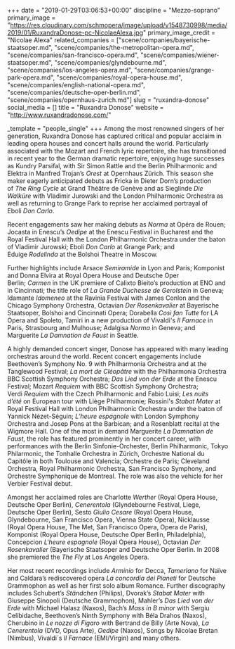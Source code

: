+++
date = "2019-01-29T03:06:53+00:00"
discipline = "Mezzo-soprano"
primary_image = "https://res.cloudinary.com/schmopera/image/upload/v1548730998/media/2019/01/RuxandraDonose-pc-NicolaeAlexa.jpg"
primary_image_credit = "Nicolae Alexa"
related_companies = ["scene/companies/bayerische-staatsoper.md", "scene/companies/the-metropolitan-opera.md", "scene/companies/san-francisco-opera.md", "scene/companies/wiener-staatsoper.md", "scene/companies/glyndebourne.md", "scene/companies/los-angeles-opera.md", "scene/companies/grange-park-opera.md", "scene/companies/royal-opera-house.md", "scene/companies/english-national-opera.md", "scene/companies/deutsche-oper-berlin.md", "scene/companies/opernhaus-zurich.md"]
slug = "ruxandra-donose"
social_media = []
title = "Ruxandra Donose"
website = "http://www.ruxandradonose.com/"

_template = "people_single"
+++
Among the most renowned singers of her generation, Ruxandra Donose has captured critical and popular acclaim in leading opera houses and concert halls around the world. Particularly associated with the Mozart and French lyric repertoire, she has transitioned in recent year to the German dramatic repertoire, enjoying huge successes as Kundry Parsifal, with Sir Simon Rattle and the Berlin Philharmonic and Elektra in Manfred Trojan’s _Orest_ at Opernhaus Zürich. This season she maker eagerly anticipated debuts as Fricka in Dieter Dorn’s production of _The Ring Cycle_ at Grand Théâtre de Genève and as Sieglinde _Die Walküre_ with Vladimir Jurowski and the London Philharmonic Orchestra as well as returning to Grange Park to reprise her acclaimed portrayal of Eboli _Don Carlo_.

Recent engagements saw her making debuts as _Norma_ at Opéra de Rouen; Jocasta in Enescu’s _Oedipe_ at the Enescu Festival in Bucharest and the Royal Festival Hall with the London Philharmonic Orchestra under the baton of Vladimir Jurowski; Eboli _Don Carlo_ at Grange Park; and Eduige _Rodelinda_ at the Bolshoi Theatre in Moscow.

Further highlights include Arsace _Semiramide_ in Lyon and Paris; Komponist and Donna Elvira at Royal Opera House and Deutsche Oper Berlin; _Carmen_ in the UK premiere of Calixto Bieito’s production at ENO and in Cincinnati; the title role of _La Grande Duchesse de Gerolstein_ in Geneva; Idamante _Idomeneo_ at the Ravinia Festival with James Conlon and the Chicago Symphony Orchestra, Octavian _Der Rosenkavalier_ at Bayerische Staatsoper, Bolshoi and Cincinnati Opera; Dorabella _Così fan Tutte_ for LA Opera and Spoleto, Tamiri in a new production of Vivaldi's _Il Farnace_ in Paris, Strasbourg and Mulhouse; Adalgisa _Norma_ in Geneva; and Marguerite _La Damnation de Faust_ in Seattle.

A highly demanded concert singer, Donose has appeared with many leading orchestras around the world. Recent concert engagements include Beethoven’s Symphony No. 9 with Philharmonia Orchestra and at the Tanglewood Festival; _La mort de Cléopâtre_ with the Philharmonia Orchestra BBC Scottish Symphony Orchestra; _Das Lied von der Erde_ at the Enescu Festival; Mozart _Requiem_ with BBC Scottish Symphony Orchestra; Verdi _Requiem_ with the Czech Philharmonic and Fabio Luisi; _Les nuits d’été_ on European tour with Liège Philharmonie; Rossini's _Stabat Mater_ at Royal Festival Hall with London Philharmonic Orchestra under the baton of Yannick Nézet-Séguin; _L’heure espagnole_ with London Symphony Orchestra and Josep Pons at the Barbican; and a Rosenblatt recital at the Wigmore Hall. One of the most in demand Marguerite _La Damnation de Faust_, the role has featured prominently in her concert career, with performances with the Berlin Sinfonie-Orchester, Berlin Philharmonic, Tokyo Philarmonic, the Tonhalle Orchestra in Zürich, Orchestre National du Capitôle in both Toulouse and Valencia; Orchestre de Paris; Cleveland Orchestra, Royal Philharmonic Orchestra, San Francisco Symphony, and Orchestre Symphonique de Montreal. The role was also the vehicle for her Verbier Festival debut.

Amongst her acclaimed roles are Charlotte _Werther_ (Royal Opera House, Deutsche Oper Berlin), _Cenerentola_ (Glyndebourne Festival, Liege, Deutsche Oper Berlin), Sesto _Giulio Cesare_ (Royal Opera House, Glyndebourne, San Francisco Opera, Vienna State Opera), Nicklausse (Royal Opera House, The Met, San Francisco Opera, Opera de Paris), Komponist (Royal Opera House, Deutsche Oper Berlin, Philadelphia), Concepcion _L'heure espagnole_ (Royal Opera House), Octavian _Der Rosenkavalier_ (Bayerische Staatsoper and Deutsche Oper Berlin. In 2008 she premiered the _The Fly_ at Los Angeles Opera.

Her most recent recordings include _Arminio_ for Decca, _Tamerlano_ for Naïve and Caldara’s rediscovered opera _La concordia dei Pianeti_ for Deutsche Grammophon as well as her first solo album Romance. Further discography includes Schubert’s _Ständchen_ (Philips), Dvorak’s _Stabat Mater_ with Giuseppe Sinopoli (Deutsche Grammophon), Mahler’s _Das Lied von der Erde_ with Michael Halasz (Naxos), Bach’s _Mass in B minor_ with Sergiu Celibidache, Beethoven’s Ninth Symphony with Béla Drahos (Naxos), Cherubino in _Le nozze di Figaro_ with Bertrand de Billy (Arte Nova), _La Cenerentola_ (DVD, Opus Arte), _Oedipe_ (Naxos), Songs by Nicolae Bretan (Nimbus), Vivaldi´s _Il Farnace_ (EMI/Virgin) and many others.